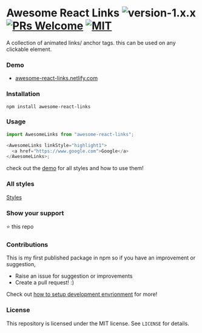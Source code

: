 # Awesome React Links ![version-1.x.x](https://img.shields.io/badge/version-1.0.0-yellow.svg) [![PRs Welcome](https://img.shields.io/badge/PRs-welcome-brightgreen.svg)](http://makeapullrequest.com) [![MIT](https://img.shields.io/github/license/mashape/apistatus.svg)](https://opensource.org/licenses/MIT)

A collection of animated links/ anchor tags. this can be used on any clickable element.

### Demo

- [awesome-react-links.netlify.com](https://awesome-react-links.netlify.com)

### Installation

```
npm install awesome-react-links
```

### Usage

```javascript
import AwesomeLinks from "awesome-react-links";

<AwesomeLinks linkStyle="highlight1">
  <a href="https://www.google.com">Google</a>
</AwesomeLinks>;
```

check out the [demo](https://awesome-react-links.netlify.com) for all styles and how to use them!

### All styles

[Styles](STYLES.md)

### Show your support

:star: this repo

### Contributions

This is my first published package in npm so if you have an improvement or suggestion,

- Raise an issue for suggestion or improvements
- Create a pull request! :)

Check out [how to setup development envrionment](https://github.com/drex44/awesome-react-links/blob/master/CONTRIBUTING.md) for more!

### License

This repository is licensed under the MIT license. See `LICENSE` for
details.
